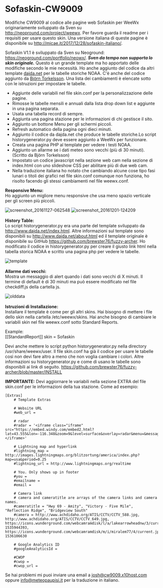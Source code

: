 # Sofaskin-CW9009
Modifiche CW9009 al codice alle pagine web Sofaskin per WeeWx originariamente sviluppato da Sven su http://neopround.com/project/weewx. Per favore guarda il readme per i requisiti per usare questo skin. Una versione italiana di queste pagine è disponibile su  http://micae.it/2017/12/28/sofaskin-italiano/.

Sofaskin V1.1 è sviluppato da Sven su Neoground: https://neoground.com/portfolio/neowx/. ***Sven da tempo non supporta lo skin originale.*** Questo è un grande template ma ho apportato delle modifiche secondo le mie necessità. Ho anche aggiunto del codice da altri template <a href="http://www.dajda.net">dajda.net</a> per le tabelle storiche NOAA. C'è anche del codice aggiunto da <a href=http://www.torkel.se/weather/index.html> Björn Torkelsson</a>. Una lista dei cambiamenti è elencate sotto con le istruzioni per impostare le tabelle. 

- Aggiunte delle variabili nel file skin.conf per la personalizzazione delle pagine. 
- Rimosse le tabelle mensili e annuali dalla lista drop down list e aggiunte in una pagina separata. 
- Usata una tabella record di sempre.
- Aggiunta una pagina stazione per le informazioni di chi gestisce il sito.  
- Aggiunto un bottone Menu per gli schermi piccoli.
- Refresh automatico della pagina ogni dieci minuti.
- Aggiunto il codice da dajda.net che produce le tabelle storiche.Lo script historygenerator.py deve essere aggiunto a WeeWx per funzionare.
- Creata una pagina PHP al template per vedere i testi NOAA.
- Aggiunto un allarme se  i dati meteo sono vecchi (più di 30 minuti). (Scritto da Björn Torkelsson) 
- Impostato un codice javascript nella sezione web cam nella sezione di index.html con uno slideshow CSS per abilitare  più di due web cam.
- Nella traduzione italiana ho notato che cambiando alcune cose tipo fasi lunari o titoli dei grafici nel file skin.conf comunque non funziona, ho risolto facendo gli stessi cambiamenti nel file weewx.conf.

<b>Responsive Menu:</b><br>
Ho aggiunto un migliore menu responsive che usa meno spazio verticale per gli screen più piccoli.

![screenshot_20161127-062548](https://cloud.githubusercontent.com/assets/22601363/20864991/f2f14eb8-b9c2-11e6-8bba-b4043f425bbb.png)
![screenshot_20161201-124209](https://cloud.githubusercontent.com/assets/22601363/20864992/f4b96654-b9c2-11e6-8346-650fee6db484.png)
<br><br>
<b>History Table:</b><br>
Lo script historygenerator.py era una parte del template sviluppato da http://www.dajda.net/index.html. Altre informazioni sul template sono disponibili su http://www.dajda.net/about.html ed il template originale è disponibile su GitHub
https://github.com/brewster76/fuzzy-archer. Ho modificato il codice in historygenerator.py per creare il giusto link html nella tabella storica NOAA e scritto una pagina php per vedere le tabelle. 

![template](https://cloud.githubusercontent.com/assets/22601363/20864962/3f40b91c-b9c2-11e6-8298-75bec529dc40.jpg)
<br><br>
<b>Allarme dati vecchi:</b><br>
Mostra un messaggio di alert quando i dati sono vecchi di X minuti. Il termine di default è di 30 minuti ma può essere modificato nel file checkdiff.js della cartella js. 

![olddata](https://cloud.githubusercontent.com/assets/22601363/21075763/496c385c-bed7-11e6-82e8-789ffa300601.jpg)
<br><br>
<b>Istruzioni di Installazione:</b><br>
Installare il template è come per gli altri skins. Hai bisogno di mettere i file dello skin nella cartella /etc/weewx/skins. Hai anche bisogno di cambiare le variabili skin nel file weewx.conf sotto Standard Reports. 

Example:<br>
[[StandardReport]]
skin = Sofaskin 

Devi anche mettere lo script python historygenerator.py nella directory /usr/share/weewx/user. Il file skin.conf ha già il codice per usare le tabelle così non devi fare altro a meno che non voglia cambiare i colori. Altre informazioni su historygenerator.py e come di usano le tabelle sono disponibili ai link di seguito.
https://github.com/brewster76/fuzzy-archer/blob/master/INSTALL

<b>IMPORTANTE:</b>
Devi aggiornare le variabili nella sezione EXTRA del file skin.conf per le informazioni della tua stazione. Come ad esempio:

```
[Extras]
    # Template Extras
 
    # Website URL
    #web_url = 

    # radar
    #radar = '<iframe class="iframe" src="https://embed.windy.com/embed2.html?lat=43.555&lon=-116.348&zoom=9&level=surface&overlay=radar&menu=&message=&marker=&calendar=&pressure=&type=map&location=coordinates&detail=&detailLat=43.555&detailLon=-116.348&metricWind=default&metricTemp=default&radarRange=-1"></iframe>'

    # Lightning map and hyperlink
    #lightning_map = http://images.lightningmaps.org/blitzortung/america/index.php?map=usa&period=0.25
    #lightning_url = http://www.lightningmaps.org/realtime 

    # You. Only shows up in footer
    #you = 
    #emailname = 
    #email =  
   
    # Camera link
    # camera and cameratitle are arrays of the camera links and camera names. 
    #cameratitle = "Hwy 69 - Amity", "Victory - Five Mile", "Reflection Ridge", "Bridgeview South"
    #camera = http://www.achdidaho.org/ATIS/CCTV/CCTV_588.jpg, http://www.achdidaho.org/ATIS/CCTV/CCTV_649.jpg, https://icons.wunderground.com/webcamramdisk/l/a/lakearrowheadnw/3/current.jpg?1535944393, https://icons.wunderground.com/webcamramdisk/m/i/miralem77/4/current.jpg?1536106630  
    
    # Google Analytics ID
    #googleAnalyticsId = 

    #CWOP
    #cwop = 
    #cwop_url = 
```
Se hai problemi mi puoi inviare una email a josh@cw9009.x10host.com oppure info@meteopaupisi.it per la traduzione in italiano.  
